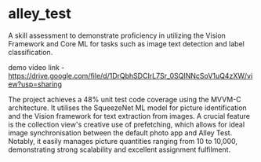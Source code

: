 # alley_test
A skill assessment to demonstrate proficiency in utilizing the Vision Framework and Core ML for tasks such as image text detection and label classification.

demo video link - https://drive.google.com/file/d/1DrQbhSDCIrL7Sr_0SQINNcSoV1uQ4zXW/view?usp=sharing

The project achieves a 48% unit test code coverage using the MVVM-C architecture.
It utilises the SqueezeNet ML model for picture identification and the Vision framework for text extraction from images.
A crucial feature is the collection view's creative use of prefetching, which allows for ideal image synchronisation between the default photo app and Alley Test.
Notably, it easily manages picture quantities ranging from 10 to 10,000, demonstrating strong scalability and excellent assignment fulfilment.
